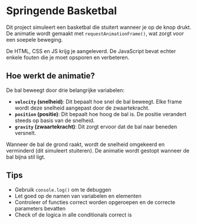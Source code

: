 # Springende Basketbal

Dit project simuleert een basketbal die stuitert wanneer je op de knop drukt. De animatie wordt gemaakt met `requestAnimationFrame()`, wat zorgt voor een soepele beweging.

De HTML, CSS en JS krijg je aangeleverd. De JavaScript bevat echter enkele fouten die je moet opsporen en verbeteren.

## Hoe werkt de animatie?

De bal beweegt door drie belangrijke variabelen:

- **`velocity` (snelheid)**: Dit bepaalt hoe snel de bal beweegt. Elke frame wordt deze snelheid aangepast door de zwaartekracht.
- **`position` (positie)**: Dit bepaalt hoe hoog de bal is. De positie verandert steeds op basis van de snelheid.
- **`gravity` (zwaartekracht)**: Dit zorgt ervoor dat de bal naar beneden versnelt.

Wanneer de bal de grond raakt, wordt de snelheid omgekeerd en verminderd (dit simuleert stuiteren). De animatie wordt gestopt wanneer de bal bijna stil ligt.

## Tips

- Gebruik `console.log()` om te debuggen
- Let goed op de namen van variabelen en elementen
- Controleer of functies correct worden opgeroepen en de correcte parameters bevatten
- Check of de logica in alle conditionals correct is
